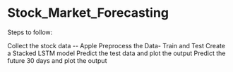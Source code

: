 # Stock_Market_Forecasting

Steps to follow:

Collect the stock data -- Apple
Preprocess the Data- Train and Test
Create a Stacked LSTM model
Predict the test data and plot the output
Predict the future 30 days and plot the output

